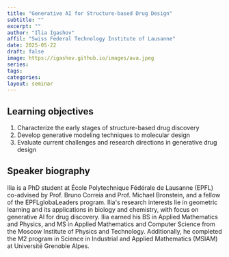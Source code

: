 ```yaml
---
title: "Generative AI for Structure-based Drug Design"
subtitle: ""
excerpt: ""
author: "Ilia Igashov"
affil: "Swiss Federal Technology Institute of Lausanne"
date: 2025-05-22
draft: false
image: https://igashov.github.io/images/ava.jpeg
series:
tags:
categories:
layout: seminar
---
```


## Learning objectives
1. Characterize the early stages of structure-based drug discovery
2. Develop generative modeling techniques to molecular design
3. Evaluate current challenges and research directions in generative drug design

## Speaker biography

Ilia is a PhD student at École Polytechnique Fédérale de Lausanne (EPFL) co-advised by Prof. Bruno Correia and Prof. Michael Bronstein, and a fellow of the EPFLglobaLeaders program. Ilia's research interests lie in geometric learning and its applications in biology and chemistry, with focus on generative AI for drug discovery. Ilia earned his BS in Applied Mathematics and Physics, and MS in Applied Mathematics and Computer Science from the Moscow Institute of Physics and Technology. Additionally, he completed the M2 program in Science in Industrial and Applied Mathematics (MSIAM) at Université Grenoble Alpes.
